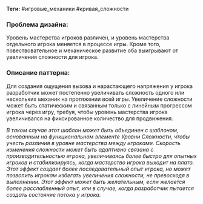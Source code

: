 **Теги:** #игровые_механики #кривая_сложности
### Проблема дизайна: 
Уровень мастерства игроков различен, и уровень мастерства отдельного игрока меняется в процессе игры. Кроме того, повествовательное и механическое развитие оба выигрывают от увеличения сложности для игрока.
### Описание паттерна:
Для создания ощущения вызова и нарастающего напряжения у игрока разработчик может постепенно увеличивать сложность одного или нескольких механик на протяжении всей игры. Увеличение сложности может быть статическим и связанным только с линейным прогрессом игрока через игру, требуя, чтобы уровень мастерства игрока увеличивался на фиксированное количество для продвижения.

*В таком случае этот шаблон может быть объединен с шаблоном, основанным на функциональном элементе Уровни Сложности, чтобы учесть различия в уровне мастерства между игроками. Скорость изменения сложности может быть адаптивно связана с производительностью игрока, увеличиваясь более быстро для опытных игроков и стабилизируясь, когда мастерство игрока выходит на плато. Этот эффект создает более последовательный опыт игрока, но может позволить игрокам избегать увеличения сложности, не превосходя в выполнении. Этот эффект может быть желательным, если желается более расслабленный опыт, или в случае, когда разработчик пытается создать состояние потока у игрока.*